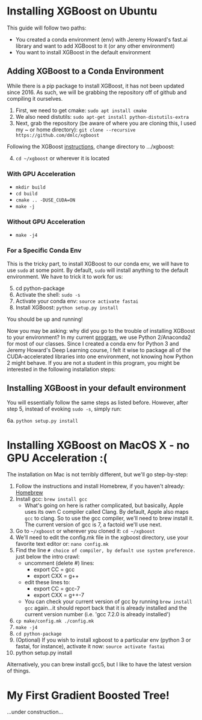 # Installing XGBoost on Ubuntu

This guide will follow two paths:

* You created a conda environment (env) with Jeremy Howard's fast.ai library and want to add XGBoost to it (or any other environment)
* You want to install XGBoost in the default environment

## Adding XGBoost to a Conda Environment

While there is a pip package to install XGBoost, it has not been updated since 2016.  As such, we will be grabbing the repository off of github and compiling it ourselves.

1. First, we need to get cmake: `sudo apt install cmake`
2. We also need distutils: `sudo apt-get install python-distutils-extra`
3. Next, grab the repository (be aware of where you are cloning this, I used my ~ or home directory): `git clone --recursive https://github.com/dmlc/xgboost`

Following the XGBoost [instructions](http://xgboost.readthedocs.io/en/latest/build.html), change directory to .../xgboost:

4. `cd ~/xgboost` or wherever it is located

### With GPU Acceleration

* `mkdir build`
* `cd build`
* `cmake .. -DUSE_CUDA=ON`
* `make -j`

### Without GPU Acceleration

* `make -j4`

### For a Specific Conda Env

This is the tricky part, to install XGBoost to our conda env, we will have to use `sudo` at some point.  By default, `sudo` will install anything to the default environment.  We have to trick it to work for us:

5. cd python-package
6. Activate the shell: `sudo -s`
7. Activate your conda env: `source activate fastai`
8. Install XGBoost: `python setup.py install`

You should be up and running!

Now you may be asking: why did you go to the trouble of installing XGBoost to your environment?  In my current [program](https://www.usfca.edu/arts-sciences/graduate-programs/analytics), we use Python 2/Anaconda2 for most of our classes.  Since I created a conda env for Python 3 and Jeremy Howard's Deep Learning course, I felt it wise to package all of the CUDA-accelerated libraries into one environment, not knowing how Python 2 might behave.  If you are not a student in this program, you might be interested in the following installation steps:

## Installing XGBoost in your default environment

You will essentially follow the same steps as listed before.  However, after step 5, instead of evoking `sudo -s`, simply run:

6a. `python setup.py install`

# Installing XGBoost on MacOS X - no GPU Acceleration :(

The installation on Mac is not terribly different, but we'll go step-by-step:

1. Follow the instructions and install Homebrew, if you haven't already: [Homebrew](https://brew.sh/)
2. Install gcc: `brew install gcc`
    * What's going on here is rather complicated, but basically, Apple uses its own C compiler called Clang.  By default, Apple also maps `gcc` to clang.  So to use the gcc compiler, we'll need to brew install it.  The current version of gcc is 7, a factoid we'll use next.
3. Go to `~/xgboost` or wherever you cloned it: `cd ~/xgboost`
4. We'll need to edit the config.mk file in the xgboost directory, use your favorite text editor or: `nano config.mk`
5. Find the line `# choice of compiler, by default use system preference.` just below the intro crawl:
    * uncomment (delete #) lines:
        * export CC = gcc
        * export CXX = g++
    * edit these lines to:
        * export CC = gcc-7
        * export CXX = g++-7
    * You can check your current version of gcc by running `brew install gcc` again...it should report back that it is already installed and the current version number (i.e. 'gcc 7.2.0 is already installed')
6. `cp make/config.mk ./config.mk`
7. `make -j4`
8. `cd python-package`
9. (Optional) If you wish to install xgboost to a particular env (python 3 or fastai, for instance), activate it now: `source activate fastai`
10. python setup.py install
       
Alternatively, you can brew install gcc5, but I like to have the latest version of things.

# My First Gradient Boosted Tree!

...under construction...
